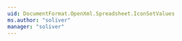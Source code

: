 ```yaml
---
uid: DocumentFormat.OpenXml.Spreadsheet.IconSetValues
ms.author: "soliver"
manager: "soliver"
---
```

